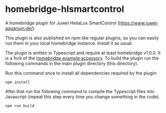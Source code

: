 # homebridge-hlsmartcontrol
A homebridge plugin for Juwel HeliaLux SmartControl (https://www.juwel-aquarium.de/).

This plugin is also published on npm like regular plugins, so you can easily run them in your 
local homebridge instance. Install it as usual.

The plugin is written in Typescript and require at least homebridge v1.0.0. It is a fork of the 
[homebridge example accessory](https://github.com/homebridge/homebridge-examples/tree/master/accessory-example-typescript).
To build the plugin run the following commands in the main plugin directory (this directory).

Run this command once to install all dependencies required by the plugin:

    npm install

After that run the following command to compile the Typescript files into Javascript (repeat this step every time 
you change something in the code).

    npm run build
